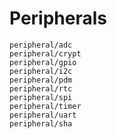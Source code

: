 # Peripherals

```{toctree}
peripheral/adc
peripheral/crypt
peripheral/gpio
peripheral/i2c
peripheral/pdm
peripheral/rtc
peripheral/spi
peripheral/timer
peripheral/uart
peripheral/sha
```
